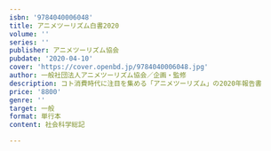 ```yaml
---
isbn: '9784040006048'
title: アニメツーリズム白書2020
volume: ''
series: ''
publisher: アニメツーリズム協会
pubdate: '2020-04-10'
cover: 'https://cover.openbd.jp/9784040006048.jpg'
author: 一般社団法人アニメツーリズム協会／企画・監修
description: コト消費時代に注目を集める「アニメツーリズム」の2020年報告書
price: '8800'
genre: ''
target: 一般
format: 単行本
content: 社会科学総記

---
```

